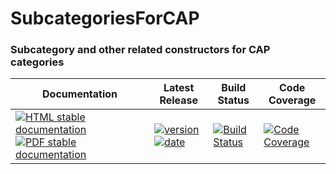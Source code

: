 <!-- BEGIN HEADER -->
# SubcategoriesForCAP

### Subcategory and other related constructors for CAP categories

| Documentation | Latest Release | Build Status | Code Coverage |
| ------------- | -------------- | ------------ | ------------- |
| [![HTML stable documentation][html-img]][html-url] [![PDF stable documentation][pdf-img]][pdf-url] | [![version][version-img]][version-url] [![date][date-img]][date-url] | [![Build Status][tests-img]][tests-url] | [![Code Coverage][codecov-img]][codecov-url] |

<!-- END HEADER -->

<!-- BEGIN FOOTER -->
[html-img]: https://img.shields.io/badge/HTML-stable-blue.svg
[html-url]: https://homalg-project.github.io/SubcategoriesForCAP/doc/chap0_mj.html

[pdf-img]: https://img.shields.io/badge/PDF-stable-blue.svg
[pdf-url]: https://homalg-project.github.io/SubcategoriesForCAP/download_pdf.html

[version-img]: https://img.shields.io/endpoint?url=https://homalg-project.github.io/SubcategoriesForCAP/badge_version.json
[version-url]: https://homalg-project.github.io/SubcategoriesForCAP/view_release.html

[date-img]: https://img.shields.io/endpoint?url=https://homalg-project.github.io/SubcategoriesForCAP/badge_date.json
[date-url]: https://homalg-project.github.io/SubcategoriesForCAP/view_release.html

[tests-img]: https://github.com/homalg-project/SubcategoriesForCAP/workflows/Tests/badge.svg?branch=master
[tests-url]: https://github.com/homalg-project/SubcategoriesForCAP/actions?query=workflow%3ATests+branch%3Amaster

[codecov-img]: https://codecov.io/gh/homalg-project/SubcategoriesForCAP/branch/master/graph/badge.svg
[codecov-url]: https://codecov.io/gh/homalg-project/SubcategoriesForCAP
<!-- END FOOTER -->
